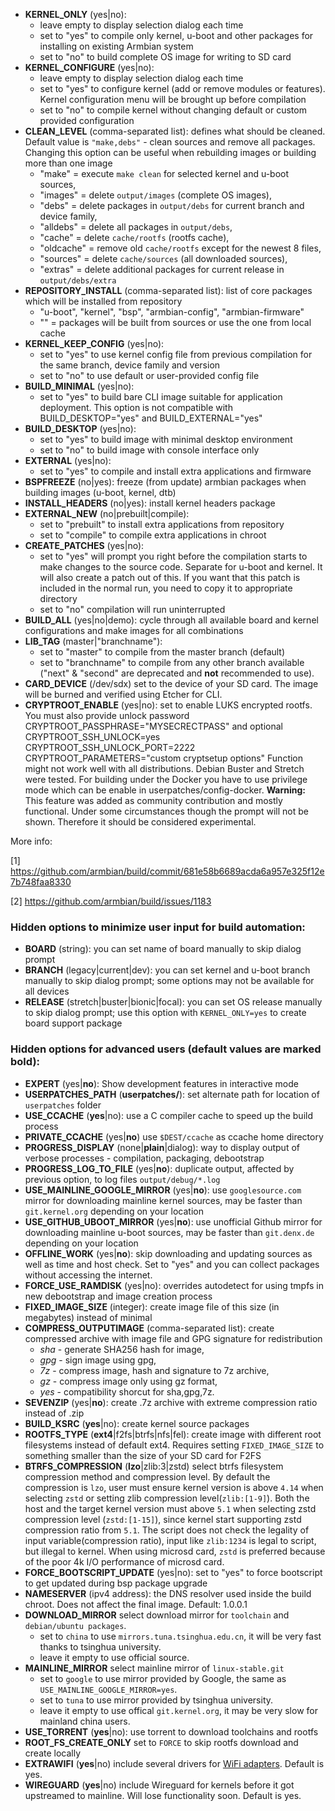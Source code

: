 - **KERNEL_ONLY** (yes|no):
    - leave empty to display selection dialog each time
    - set to "yes" to compile only kernel, u-boot and other packages for installing on existing Armbian system
    - set to "no" to build complete OS image for writing to SD card
- **KERNEL_CONFIGURE** (yes|no):
    - leave empty to display selection dialog each time
    - set to "yes" to configure kernel (add or remove modules or features). Kernel configuration menu will be brought up before compilation
    - set to "no" to compile kernel without changing default or custom provided configuration
- **CLEAN_LEVEL** (comma-separated list): defines what should be cleaned. Default value is `"make,debs"` - clean sources and remove all packages. Changing this option can be useful when rebuilding images or building more than one image
    - "make" = execute `make clean` for selected kernel and u-boot sources,
	- "images" = delete `output/images` (complete OS images),
	- "debs" = delete packages in `output/debs` for current branch and device family,
	- "alldebs" = delete all packages in `output/debs`,
	- "cache" = delete `cache/rootfs` (rootfs cache),
	- "oldcache" = remove old `cache/rootfs` except for the newest 8 files,
	- "sources" = delete `cache/sources` (all downloaded sources),
	- "extras" = delete additional packages for current release in `output/debs/extra`
- **REPOSITORY_INSTALL** (comma-separated list): list of core packages which will be installed from repository
    - "u-boot", "kernel", "bsp", "armbian-config", "armbian-firmware"
    - "" = packages will be built from sources or use the one from local cache
- **KERNEL\_KEEP\_CONFIG** (yes&#124;no):
    - set to "yes" to use kernel config file from previous compilation for the same branch, device family and version
    - set to "no" to use default or user-provided config file
- **BUILD_MINIMAL** (yes&#124;no):
    - set to "yes" to build bare CLI image suitable for application deployment.	This option is not compatible with BUILD_DESKTOP="yes" and BUILD_EXTERNAL="yes"
- **BUILD_DESKTOP** (yes&#124;no):
    - set to "yes" to build image with minimal desktop environment
    - set to "no" to build image with console interface only
- **EXTERNAL** (yes&#124;no):
    - set to "yes" to compile and install extra applications and firmware
- **BSPFREEZE** (no&#124;yes): freeze (from update) armbian packages when building images (u-boot, kernel, dtb)
- **INSTALL_HEADERS** (no&#124;yes): install kernel headers package
- **EXTERNAL_NEW** (no&#124;prebuilt&#124;compile):
	- set to "prebuilt" to install extra applications from repository
	- set to "compile" to compile extra applications in chroot
- **CREATE_PATCHES** (yes&#124;no):
	- set to "yes" will prompt you right before the compilation starts to make changes to the source code. Separate for u-boot and kernel. It will also create a patch out of this. If you want that this patch is included in the normal run, you need to copy it to appropriate directory
	- set to "no" compilation will run uninterrupted
- **BUILD_ALL** (yes&#124;no&#124;demo): cycle through all available board and kernel configurations and make images for all combinations
- **LIB_TAG** (master&#124;"branchname"):
	- set to "master" to compile from the master branch (default)
	- set to "branchname" to compile from any other branch available ("next" & "second" are deprecated and **not** recommended to use).
- **CARD_DEVICE** (/dev/sdx) set to the device of your SD card. The image will be burned and verified using Etcher for CLI.
- **CRYPTROOT_ENABLE** (yes&#124;no): set to enable LUKS encrypted rootfs. You must also provide unlock password CRYPTROOT_PASSPHRASE="MYSECRECTPASS" and optional CRYPTROOT_SSH_UNLOCK=yes CRYPTROOT_SSH_UNLOCK_PORT=2222 CRYPTROOT_PARAMETERS="custom cryptsetup options" Function might not work well with all distributions. Debian Buster and Stretch were tested. For building under the Docker you have to use privilege mode which can be enable in userpatches/config-docker. **Warning:** This feature was added as community contribution and mostly functional. Under some circumstances though the prompt will not be shown. Therefore it should be considered experimental.

More info:

[1] https://github.com/armbian/build/commit/681e58b6689acda6a957e325f12e7b748faa8330

[2] https://github.com/armbian/build/issues/1183

### Hidden options to minimize user input for build automation:
- **BOARD** (string): you can set name of board manually to skip dialog prompt
- **BRANCH** (legacy&#124;current&#124;dev): you can set kernel and u-boot branch manually to skip dialog prompt; some options may not be available for all devices
- **RELEASE** (stretch&#124;buster&#124;bionic&#124;focal): you can set OS release manually to skip dialog prompt; use this option with `KERNEL_ONLY=yes` to create board support package

### Hidden options for advanced users (default values are marked **bold**):
- **EXPERT** (yes&#124;**no**): Show development features in interactive mode
- **USERPATCHES_PATH** (**userpatches/**): set alternate path for location of `userpatches` folder
- **USE_CCACHE** (**yes**&#124;no): use a C compiler cache to speed up the build process
- **PRIVATE_CCACHE** (yes&#124;**no**) use `$DEST/ccache` as ccache home directory
- **PROGRESS_DISPLAY** (none&#124;**plain**&#124;dialog): way to display output of verbose processes - compilation, packaging, debootstrap
- **PROGRESS_LOG_TO_FILE** (yes&#124;**no**): duplicate output, affected by previous option, to log files `output/debug/*.log`
- **USE_MAINLINE_GOOGLE_MIRROR** (yes&#124;**no**): use `googlesource.com` mirror for downloading mainline kernel sources, may be faster than `git.kernel.org` depending on your location
- **USE_GITHUB_UBOOT_MIRROR** (yes&#124;**no**): use unofficial Github mirror for downloading mainline u-boot sources, may be faster than `git.denx.de` depending on your location
- **OFFLINE_WORK** (yes&#124;**no**): skip downloading and updating sources as well as time and host check. Set to "yes" and you can collect packages without accessing the internet.
- **FORCE_USE_RAMDISK** (yes&#124;no): overrides autodetect for using tmpfs in new debootstrap and image creation process
- **FIXED_IMAGE_SIZE** (integer): create image file of this size (in megabytes) instead of minimal
- **COMPRESS_OUTPUTIMAGE** (comma-separated list): create compressed archive with image file and GPG signature for redistribution
	- *sha* - generate SHA256 hash for image,
	- *gpg* - sign image using gpg,
	- *7z* - compress image, hash and signature to 7z archive,
	- *gz* - compress image only using gz format,
	- *yes* - compatibility shorcut for sha,gpg,7z.
- **SEVENZIP** (yes&#124;**no**): create .7z archive with extreme compression ratio instead of .zip
- **BUILD_KSRC** (**yes**&#124;no): create kernel source packages 
- **ROOTFS_TYPE** (**ext4**&#124;f2fs&#124;btrfs&#124;nfs&#124;fel): create image with different root filesystems instead of default ext4. Requires setting `FIXED_IMAGE_SIZE` to something smaller than the size of your SD card for F2FS
- **BTRFS_COMPRESSION** (**lzo**|zlib:3|zstd) select btrfs filesystem compression method and compression level. By default the compression is `lzo`, user must ensure kernel version is above `4.14` when selecting `zstd` or setting zlib compression level(`zlib:[1-9]`). Both the host and the target kernel version must above `5.1` when selecting zstd compression level (`zstd:[1-15]`), since kernel start supporting zstd compression ratio from `5.1`. The script does not check the legality of input variable(compression ratio), input like `zlib:1234` is legal to script, but illegal to kernel. When using microsd card, `zstd` is preferred because of the poor 4k I/O performance of microsd card.
- **FORCE_BOOTSCRIPT_UPDATE** (yes&#124;no): set to "yes" to force bootscript to get updated during bsp package upgrade
- **NAMESERVER** (ipv4 address): the DNS resolver used inside the build chroot. Does not affect the final image. Default: 1.0.0.1
- **DOWNLOAD_MIRROR** select download mirror for `toolchain` and `debian/ubuntu packages`.
	- set to `china` to use `mirrors.tuna.tsinghua.edu.cn`, it will be very fast thanks to tsinghua university.
	- leave it empty to use official source.
- **MAINLINE_MIRROR** select mainline mirror of `linux-stable.git`
	- set to `google` to use mirror provided by Google, the same as `USE_MAINLINE_GOOGLE_MIRROR=yes`.
	- set to `tuna` to use mirror provided by tsinghua university.
	- leave it empty to use offical `git.kernel.org`, it may be very slow for mainland china users.
- **USE_TORRENT** (**yes**&#124;no): use torrent to download toolchains and rootfs
- **ROOT_FS_CREATE_ONLY** set to `FORCE` to skip rootfs download and create locally
- **EXTRAWIFI** (**yes**&#124;no) include several drivers for [WiFi adapters](https://github.com/armbian/build/blob/1914066729b7d0f4ae4463bba2491e3ec37fac84/lib/compilation-prepare.sh#L179-L507). Default is yes.
- **WIREGUARD** (**yes**&#124;no) include Wireguard for kernels before it got upstreamed to mainline. Will lose functionality soon. Default is yes.
